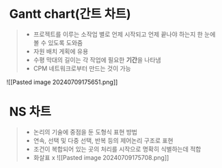 #  Gantt chart(간트 차트)

> - 프로젝트를 이루는 소작업 별로 언제 시작되고 언제 끝나야 하는지 한 눈에 볼 수 있도록 도와줌
> - 자원 배치 게획에 유용
> - 수평 막대의 길이는 각 작업에 필요한 **기간**을 나타냄
> - CPM 네트워크로부터 만드는 것이 가능

![[Pasted image 20240709175651.png]]


#  NS 차트

> - 논리의 기술에 중점을 둔 도형식 표현 방법
> - 연속, 선택 및 다중 선택, 반복 등의 제어논리 구조로 표현
> - 조건이 복합되어 있는 곳의 처리를 시작으로 명확히 식별하는데 적합
> - 화살표 x
> ![[Pasted image 20240709175708.png]]